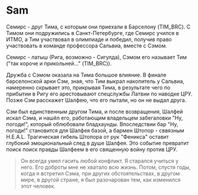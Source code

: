 # Sam

Семирс - друг Тима, с которым они приехали в Барселону (TIM_BRC). С Тимом они подружились в Санкт-Петербурге, где Семирс учился в ИТМО, а Тим участвовал в олимпиаде и победил, получив право участвовать в команде профессора Сальвиа, вместе с Сэмом. 

Семирс - латыш (Рига, возможно - Сигулда), Сэмом его называет Тим ("так короче и прикольней..." (TIM_BRC)).

Дружба с Сэмом оказала на Тима большое влияние. В финале барселонской арки Сэм, зная, что Тим выкрал накопитель у Сальвиа, намеренно скрывает это, прикрывая Тима, в результате чего по прибытии в Ригу его арестовывают спецслужбы Латвии по наводке ЦРУ. Позже Сэм расскажет Шалфею, что его пытали, но он не выдал друга.

Сэм был единственным другом Тима, и после возвращения, Шалфей искал Сэма, и нашёл его, работающим владельцем забегаловки "Ну, погоди!", который облюбовали бладхаунды. Впоследствии бар "Ну, погоди!" становится для Шалфея базой, а бармен Штопор - сввязным H.E.A.L.  Трагическая гибель Штопора от рук "Феникса" оставит глубокий эмоциональный след в душе Шалфея. Это событие превратит поиск поиск правды Шалфеем в его священную войну против ЦРУ.

> Он всегда умел гасить любой конфликт. Я старался учиться у него. Его доброты мне не хватало всю жизнь. Потом, спустя годы, когда я встретил Сэма, при других обстоятельствах, в другом мире, в другой стране, я был разочарован тем, как изменился этот человек. 
